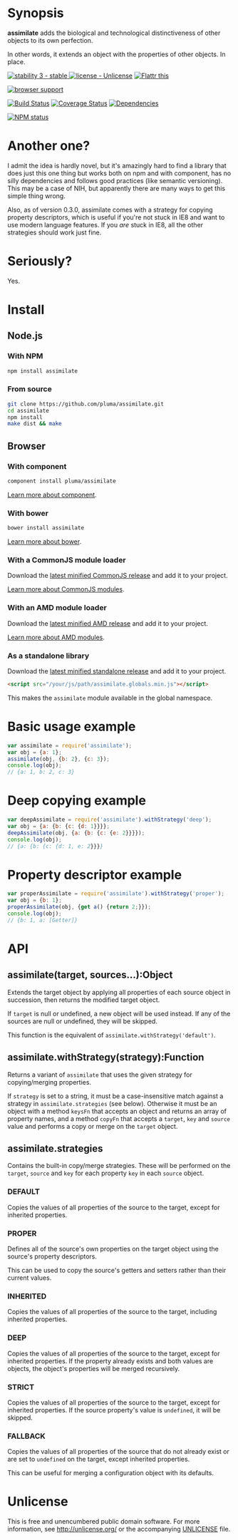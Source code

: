 # Synopsis

**assimilate** adds the biological and technological distinctiveness of other objects to its own perfection.

In other words, it extends an object with the properties of other objects. In place.

[![stability 3 - stable](http://b.repl.ca/v1/stability-3_--_stable-yellowgreen.png)
](http://nodejs.org/api/documentation.html#documentation_stability_index) [![license - Unlicense](http://b.repl.ca/v1/license-Unlicense-lightgrey.png)](http://unlicense.org/) [![Flattr this](https://api.flattr.com/button/flattr-badge-large.png)](https://flattr.com/submit/auto?user_id=pluma&url=https://github.com/pluma/assimilate)

[![browser support](https://ci.testling.com/pluma/assimilate.png)](https://ci.testling.com/pluma/assimilate)

[![Build Status](https://travis-ci.org/pluma/assimilate.png?branch=master)](https://travis-ci.org/pluma/assimilate) [![Coverage Status](https://coveralls.io/repos/pluma/assimilate/badge.png?branch=master)](https://coveralls.io/r/pluma/assimilate?branch=master) [![Dependencies](https://david-dm.org/pluma/assimilate.png?theme=shields.io)](https://david-dm.org/pluma/assimilate)

[![NPM status](https://nodei.co/npm/assimilate.png?compact=true)](https://npmjs.org/package/assimilate)

# Another one?

I admit the idea is hardly novel, but it's amazingly hard to find a library that does just this one thing but works both on npm and with component, has no silly dependencies and follows good practices (like semantic versioning). This may be a case of NIH, but apparently there are many ways to get this simple thing wrong.

Also, as of version 0.3.0, assimilate comes with a strategy for copying property descriptors, which is useful if you're not stuck in IE8 and want to use modern language features. If you *are* stuck in IE8, all the other strategies should work just fine.

# Seriously?

Yes.

# Install

## Node.js

### With NPM

```sh
npm install assimilate
```

### From source

```sh
git clone https://github.com/pluma/assimilate.git
cd assimilate
npm install
make dist && make
```

## Browser

### With component

```sh
component install pluma/assimilate
```

[Learn more about component](https://github.com/component/component).

### With bower

```sh
bower install assimilate
```

[Learn more about bower](https://github.com/twitter/bower).

### With a CommonJS module loader

Download the [latest minified CommonJS release](https://raw.github.com/pluma/assimilate/master/dist/assimilate.min.js) and add it to your project.

[Learn more about CommonJS modules](http://wiki.commonjs.org/wiki/Modules/1.1).

### With an AMD module loader

Download the [latest minified AMD release](https://raw.github.com/pluma/assimilate/master/dist/assimilate.amd.min.js) and add it to your project.

[Learn more about AMD modules](http://requirejs.org/docs/whyamd.html).

### As a standalone library

Download the [latest minified standalone release](https://raw.github.com/pluma/assimilate/master/dist/assimilate.globals.min.js) and add it to your project.

```html
<script src="/your/js/path/assimilate.globals.min.js"></script>
```

This makes the `assimilate` module available in the global namespace.

# Basic usage example

```javascript
var assimilate = require('assimilate');
var obj = {a: 1};
assimilate(obj, {b: 2}, {c: 3});
console.log(obj);
// {a: 1, b: 2, c: 3}
```

# Deep copying example

```javascript
var deepAssimilate = require('assimilate').withStrategy('deep');
var obj = {a: {b: {c: {d: 1}}}};
deepAssimilate(obj, {a: {b: {c: {e: 2}}}});
console.log(obj);
// {a: {b: {c: {d: 1, e: 2}}}}
```

# Property descriptor example

```javascript
var properAssimilate = require('assimilate').withStrategy('proper');
var obj = {b: 1};
properAssimilate(obj, {get a() {return 2;}});
console.log(obj);
// {b: 1, a: [Getter]}
```

# API

## assimilate(target, sources…):Object

Extends the target object by applying all properties of each source object in succession, then returns the modified target object.

If `target` is null or undefined, a new object will be used instead. If any of the sources are null or undefined, they will be skipped.

This function is the equivalent of `assimilate.withStrategy('default')`.

## assimilate.withStrategy(strategy):Function

Returns a variant of `assimilate` that uses the given strategy for copying/merging properties.

If `strategy` is set to a string, it must be a case-insensitive match against a strategy in `assimilate.strategies` (see below). Otherwise it must be an object with a method `keysFn` that accepts an object and returns an array of property names, and a method `copyFn` that accepts a `target`, `key` and `source` value and performs a copy or merge on the `target` object.

## assimilate.strategies

Contains the built-in copy/merge strategies. These will be performed on the `target`, `source` and `key` for each property `key` in each `source` object.

### DEFAULT

Copies the values of all properties of the source to the target, except for inherited properties.

### PROPER

Defines all of the source's own properties on the target object using the source's property descriptors.

This can be used to copy the source's getters and setters rather than their current values.

### INHERITED

Copies the values of all properties of the source to the target, including inherited properties.

### DEEP

Copies the values of all properties of the source to the target, except for inherited properties. If the property already exists and both values are objects, the object's properties will be merged recursively.

### STRICT

Copies the values of all properties of the source to the target, except for inherited properties. If the source property's value is `undefined`, it will be skipped.

### FALLBACK

Copies the values of all properties of the source that do not already exist or are set to `undefined` on the target, except inherited properties.

This can be useful for merging a configuration object with its defaults.

# Unlicense

This is free and unencumbered public domain software. For more information, see http://unlicense.org/ or the accompanying [UNLICENSE](https://github.com/pluma/assimilate/blob/master/UNLICENSE) file.